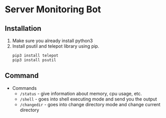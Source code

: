 # Server Monitoring Bot
## Installation
1. Make sure you already install python3
2. Install psutil and telepot library using pip.
    ```
    pip3 install telepot
    pip3 install psutil
    ```
## Command
* Commands
  * `/status` - give information about memory, cpu usage, etc.
  * `/shell`  - goes into shell executing mode and send you the output
  * `/changedir` - goes into change directory mode and change current directory

